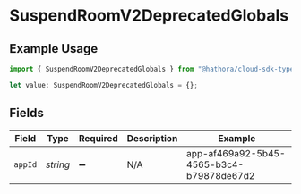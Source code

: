 # SuspendRoomV2DeprecatedGlobals

## Example Usage

```typescript
import { SuspendRoomV2DeprecatedGlobals } from "@hathora/cloud-sdk-typescript/models/operations";

let value: SuspendRoomV2DeprecatedGlobals = {};
```

## Fields

| Field                                    | Type                                     | Required                                 | Description                              | Example                                  |
| ---------------------------------------- | ---------------------------------------- | ---------------------------------------- | ---------------------------------------- | ---------------------------------------- |
| `appId`                                  | *string*                                 | :heavy_minus_sign:                       | N/A                                      | app-af469a92-5b45-4565-b3c4-b79878de67d2 |